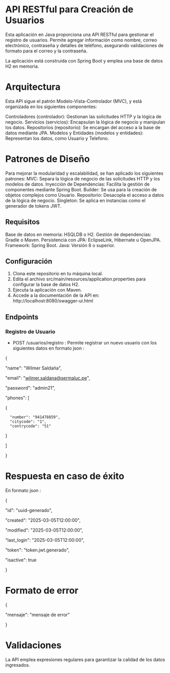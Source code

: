 # API RESTful para Creación de Usuarios

Esta aplicación en Java proporciona una API RESTful para gestionar el registro de usuarios. Permite agregar información como nombre, correo electrónico, contraseña y detalles de teléfono, asegurando validaciones de formato para el correo y la contraseña.

La aplicación está construida con Spring Boot y emplea una base de datos H2 en memoria.

# Arquitectura

Esta API sigue el patrón Modelo-Vista-Controlador (MVC), y está organizada en los siguientes componentes:

Controladores (controlador): Gestionan las solicitudes HTTP y la lógica de negocio.
Servicios (servicios): Encapsulan la lógica de negocio y manipulan los datos.
Repositorios (repositorio): Se encargan del acceso a la base de datos mediante JPA.
Modelos y Entidades (modelos y entidades): Representan los datos, como Usuario y Telefono.

# Patrones de Diseño

Para mejorar la modularidad y escalabilidad, se han aplicado los siguientes patrones:
MVC: Separa la lógica de negocio de las solicitudes HTTP y los modelos de datos.
Inyección de Dependencias: Facilita la gestión de componentes mediante Spring Boot.
Builder: Se usa para la creación de objetos complejos como Usuario.
Repositorio: Desacopla el acceso a datos de la lógica de negocio.
Singleton: Se aplica en instancias como el generador de tokens JWT.

## Requisitos

Base de datos en memoria: HSQLDB o H2.
Gestión de dependencias: Gradle o Maven.
Persistencia con JPA: EclipseLink, Hibernate u OpenJPA.
Framework: Spring Boot.
Java: Versión 8 o superior.

## Configuración

1. Clona este repositorio en tu máquina local.
2. Edita el archivo src/main/resources/application.properties para configurar la base de datos H2.
3. Ejecuta la aplicación con Maven.
4. Accede a la documentación de la API en: 
     http://localhost:8080/swagger-ui.html

## Endpoints

### Registro de Usuario

- POST /usuarios/registro : 
Permite registrar un nuevo usuario con los siguientes datos en formato json :

{
  
  "name": "Wilmer Saldaña",
  
  "email": "wilmer.saldana@sermaluc.pe",
  
  "password": "admin21",
  
  "phones": [
  
   {
   
      "number": "941478859",
      "citycode": "1",
      "contrycode": "51"
     
   }
   
  ]
  
}

# Respuesta en caso de éxito

En formato json :


{

  "id": "uuid-generado",
  
  "created": "2025-03-05T12:00:00",
  
  "modified": "2025-03-05T12:00:00",
  
  "last_login": "2025-03-05T12:00:00",
  
  "token": "token.jwt.generado",
  
  "isactive": true
  
}


# Formato de error

{

  "mensaje": "mensaje de error"

}

# Validaciones

La API emplea expresiones regulares para garantizar la calidad de los datos ingresados.
